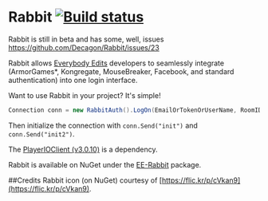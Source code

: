 Rabbit [![Build status](https://ci.appveyor.com/api/projects/status/6fxlb8bkqp18cg3c/branch/master)](https://ci.appveyor.com/project/Decagon/rabbit/branch/master)
======

Rabbit is still in beta and has some, well, issues https://github.com/Decagon/Rabbit/issues/23

Rabbit allows [Everybody Edits](http://everybodyedits.com) developers to seamlessly integrate (ArmorGames*, Kongregate, MouseBreaker, Facebook, and standard authentication) into one login interface. 

Want to use Rabbit in your project? It's simple!

```csharp
Connection conn = new RabbitAuth().LogOn(EmailOrTokenOrUserName, RoomID, Password);
```

Then initialize the connection with `conn.Send("init")` and `conn.Send("init2")`.

The [PlayerIOClient (v3.0.10)](https://gamesnet.yahoo.com/download/) is a dependency. 

Rabbit is available on NuGet under the [EE-Rabbit](http://www.nuget.org/packages/EE-Rabbit/) package.


##Credits
Rabbit icon (on NuGet) courtesy of [https://flic.kr/p/cVkan9](https://flic.kr/p/cVkan9).
